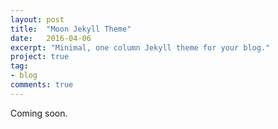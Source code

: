 ```yaml
---
layout: post
title:  "Moon Jekyll Theme"
date:   2016-04-06
excerpt: "Minimal, one column Jekyll theme for your blog."
project: true
tag:
- blog
comments: true
---
```


Coming soon.
